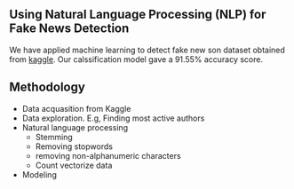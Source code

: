 ## Using Natural Language Processing (NLP) for Fake News Detection

We have applied machine learning to detect fake new son dataset obtained from [kaggle](https://www.kaggle.com/c/fake-news/data).
Our calssification model gave a 91.55% accuracy score.

## Methodology
* Data acquasition from Kaggle
* Data exploration. E.g, Finding most active authors
* Natural language processing
  * Stemming
  * Removing stopwords
  * removing non-alphanumeric characters
  * Count vectorize data
* Modeling
 

